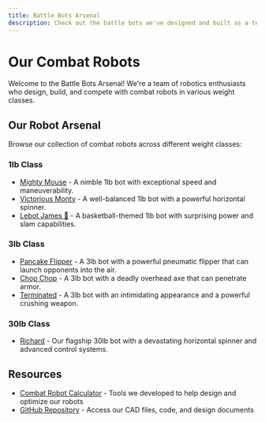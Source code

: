 ```yaml
---
title: Battle Bots Arsenal
description: Check out the battle bots we've designed and built as a team for competitions!
---
```


# Our Combat Robots

Welcome to the Battle Bots Arsenal! We're a team of robotics enthusiasts who design, build, and compete with combat robots in various weight classes.

## Our Robot Arsenal

Browse our collection of combat robots across different weight classes:

### 1lb Class

- [Mighty Mouse](/bots/mighty-mouse) - A nimble 1lb bot with exceptional speed and maneuverability.
- [Victorious Monty](/bots/victorious-monty) - A well-balanced 1lb bot with a powerful horizontal spinner.
- [Lebot James 🏀](/bots/lebot-james) - A basketball-themed 1lb bot with surprising power and slam capabilities.

### 3lb Class

- [Pancake Flipper](/bots/pancake-flipper) - A 3lb bot with a powerful pneumatic flipper that can launch opponents into the air.
- [Chop Chop](/bots/chop-chop) - A 3lb bot with a deadly overhead axe that can penetrate armor.
- [Terminated](/bots/terminated) - A 3lb bot with an intimidating appearance and a powerful crushing weapon.

### 30lb Class

- [Richard](/bots/richard) - Our flagship 30lb bot with a devastating horizontal spinner and advanced control systems.

## Resources

- [Combat Robot Calculator](/calculator) - Tools we developed to help design and optimize our robots
- [GitHub Repository](https://github.com/TMU-BattleBots) - Access our CAD files, code, and design documents
